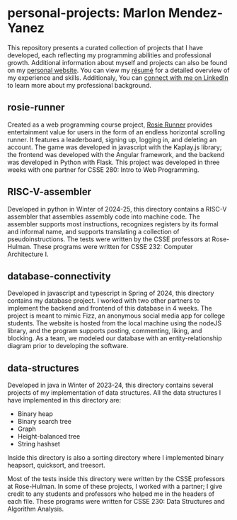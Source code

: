 # personal-projects: Marlon Mendez-Yanez
This repository presents a curated collection of projects that I have developed, each reflecting my programming abilities and professional growth. Additional information about myself and projects can also be found on my [personal website](https://rhit-mendezm.github.io/). You can view my [résumé](./Marlon%20O.%20Mendez-Yanez%20-%20Software%20Engineering%20Resume.pdf) for a detailed overview of my experience and skills. Additionaly, You can [connect with me on LinkedIn](https://www.linkedin.com/in/marlon-mendez-yanez-89b59724b/) to learn more about my professional background.

## **rosie-runner** 
Created as a web programming course project, [Rosie Runner](https://github.com/rhit-csse280/final-project-s25_107) provides entertainment value for users in the form of an endless horizontal scrolling runner. It features a leaderboard, signing up, logging in, and deleting an account. The game was developed in javascript with the Kaplay.js library; the frontend was developed with the Angular framework, and the backend was developed in Python with Flask. This project was developed in three weeks with one partner for CSSE 280: Intro to Web Programming.

## **RISC-V-assembler**
Developed in python in Winter of 2024-25, this directory contains a RISC-V assembler that assembles assembly code into machine code.
The assembler supports most instructions, recognizes registers by its formal and informal name, and supports translating a collection of pseudoinstructions.
The tests were written by the CSSE professors at Rose-Hulman. These programs were written for CSSE 232: Computer Architecture I.

## **database-connectivity** 
Developed in javascript and typescript in Spring of 2024, this directory contains my database project. I worked with two other partners to implement
the backend and frontend of this database in 4 weeks. The project is meant to mimic Fizz, an anonymous social media app for college students. The website is hosted from the local machine
using the nodeJS library, and the program supports posting, commenting, liking, and blocking. As a team, we modeled our database with an entity-relationship diagram prior to developing the
software.

## **data-structures** 
Developed in java in Winter of 2023-24, this directory contains several projects of my implementation of data structures. All the data structures
I have implemented in this directory are:
* Binary heap
* Binary search tree
* Graph
* Height-balanced tree
* String hashset

Inside this directory is also a sorting directory where I implemented binary heapsort, quicksort, and treesort. 

Most of the tests inside this directory were written by the CSSE professors at Rose-Hulman. In some of these projects, I worked with a partner; I give credit to any 
students and professors who helped me in the headers of each file. These programs were written for CSSE 230: Data Structures and Algorithm Analysis.
